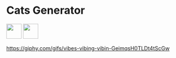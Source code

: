 # Cats Generator

<img src="https://media.giphy.com/media/vFKqnCdLPNOKc/giphy.gif" width="40" height="40" />

<img src="https://media.giphy.com/gifs/vibes-vibing-vibin-GeimqsH0TLDt4tScGw/giphy.gif" width="40" height="40" />


https://giphy.com/gifs/vibes-vibing-vibin-GeimqsH0TLDt4tScGw
